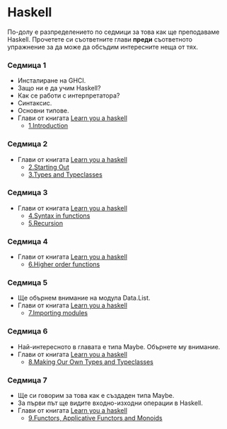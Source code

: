 # Haskell

По-долу е разпределението по седмици за това как ще преподаваме Haskell. Прочетете си съответните глави **преди** съответното упражнение за да може да обсъдим интересните неща от тях. 

### Ceдмица 1
*   Инсталиране на GHCI.
*   Защо ни е да учим Haskell?
*   Как се работи с интерпретатора?
*   Синтаксис.
*   Основни типове.
*   Глави от книгата [Learn you a haskell](http://learnyouahaskell.com)
    *   [1.Introduction](http://learnyouahaskell.com/introduction)

### Седмица 2
*   Глави от книгата [Learn you a haskell](http://learnyouahaskell.com)
    *   [2.Starting Out](http://learnyouahaskell.com/starting-out)
    *   [3.Types and Typeclasses](http://learnyouahaskell.com/types-and-typeclasses)

### Седмица 3
*   Глави от книгата [Learn you a haskell](http://learnyouahaskell.com)
    *   [4.Syntax in functions](http://learnyouahaskell.com/syntax-in-functions)
    *   [5.Recursion](http://learnyouahaskell.com/recursion)

### Седмица 4
*   Глави от книгата [Learn you a haskell](http://learnyouahaskell.com)
    *   [6.Higher order functions](http://learnyouahaskell.com/higher-order-functions)

### Седмица 5
*   Ще обърнем внимание на модула Data.List.
*   Глави от книгата [Learn you a haskell](http://learnyouahaskell.com)
    *   [7.Importing modules](http://learnyouahaskell.com/modules) 


### Седмица 6
*   Най-интересното в главата е типа Maybe. Обърнете му внимание.
*   Глави от книгата [Learn you a haskell](http://learnyouahaskell.com)
    *   [8.Making Our Own Types and Typeclasses](http://learnyouahaskell.com/making-our-own-types-and-typeclasses) 

### Седмица 7
*   Ще си говорим за това как е създаден типа Maybe.
*   За първи път ще видите входно-изходни операции в Haskell.
*   Глави от книгата [Learn you a haskell](http://learnyouahaskell.com)
    *   [9.Functors, Applicative Functors and Monoids](http://learnyouahaskell.com/functors-applicative-functors-and-monoids) 
